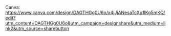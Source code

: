 Canva:  https://www.canva.com/design/DAGTHGg0U6o/x4jJjANesaTcXu1lKg5mKQ/edit?utm_content=DAGTHGg0U6o&utm_campaign=designshare&utm_medium=link2&utm_source=sharebutton

